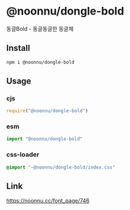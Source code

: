 # @noonnu/dongle-bold
동글Bold - 동글동글한 동글체

## Install
```sh
npm i @noonnu/dongle-bold
```
## Usage
### cjs
```js
require("@noonnu/dongle-bold")
```
### esm
```js
import "@noonnu/dongle-bold"
```
### css-loader
```css
@import "~@noonnu/dongle-bold/index.css"
```

## Link
https://noonnu.cc/font_page/746